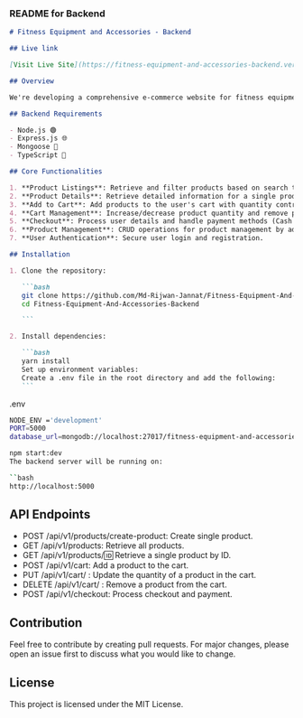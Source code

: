 ### README for Backend

````markdown
# Fitness Equipment and Accessories - Backend

## Live link

[Visit Live Site](https://fitness-equipment-and-accessories-backend.vercel.app)

## Overview

We're developing a comprehensive e-commerce website for fitness equipment using Node.js, Express, Mongoose, and TypeScript. This platform offers robust product management capabilities for administrators and secure payment processing with optional Stripe integration. The backend supports all core functionalities required for a seamless e-commerce experience.

## Backend Requirements

- Node.js 🟢
- Express.js 🌐
- Mongoose 🍃
- TypeScript 📘

## Core Functionalities

1. **Product Listings**: Retrieve and filter products based on search terms, categories, and price ranges.
2. **Product Details**: Retrieve detailed information for a single product.
3. **Add to Cart**: Add products to the user's cart with quantity control.
4. **Cart Management**: Increase/decrease product quantity and remove products from the cart.
5. **Checkout**: Process user details and handle payment methods (Cash on Delivery and optional Stripe).
6. **Product Management**: CRUD operations for product management by administrators.
7. **User Authentication**: Secure user login and registration.

## Installation

1. Clone the repository:

   ```bash
   git clone https://github.com/Md-Rijwan-Jannat/Fitness-Equipment-And-Accessories-Backend.git
   cd Fitness-Equipment-And-Accessories-Backend

   ```

2. Install dependencies:

   ```bash
   yarn install
   Set up environment variables:
   Create a .env file in the root directory and add the following:
   ```
````

.env

```bash
NODE_ENV ='development'
PORT=5000
database_url=mongodb://localhost:27017/fitness-equipment-and-accessories
```

```bash
npm start:dev
The backend server will be running on:

``bash
http://localhost:5000
```

## API Endpoints

- POST /api/v1/products/create-product: Create single product.
- GET /api/v1/products: Retrieve all products.
- GET /api/v1/products/:id: Retrieve a single product by ID.
- POST /api/v1/cart: Add a product to the cart.
- PUT /api/v1/cart/
  : Update the quantity of a product in the cart.
- DELETE /api/v1/cart/
  : Remove a product from the cart.
- POST /api/v1/checkout: Process checkout and payment.

## Contribution

Feel free to contribute by creating pull requests. For major changes, please open an issue first to discuss what you would like to change.

## License

This project is licensed under the MIT License.

